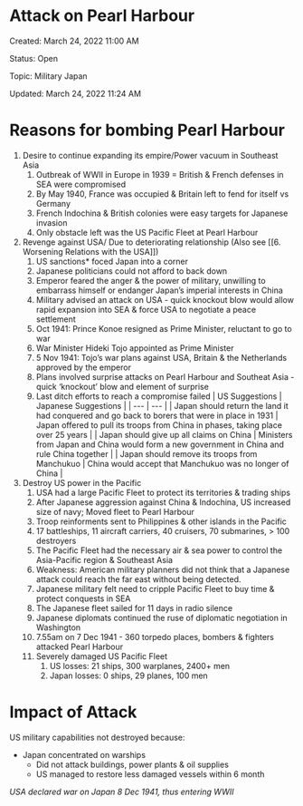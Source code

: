 # Attack on Pearl Harbour

Created: March 24, 2022 11:00 AM

Status: Open

Topic: Military Japan

Updated: March 24, 2022 11:24 AM

# Reasons for bombing Pearl Harbour

1. Desire to continue expanding its empire/Power vacuum in Southeast Asia
    1. Outbreak of WWII in Europe in 1939 = British & French defenses in SEA were compromised
    2. By May 1940, France was occupied & Britain left to fend for itself vs Germany
    3. French Indochina & British colonies were easy targets for Japanese invasion
    4. Only obstacle left was the US Pacific Fleet at Pearl Harbour
2. Revenge against USA/ Due to deteriorating relationship (Also see [[6. Worsening Relations with the USA]])
    1. US sanctions* foced Japan into a corner
    2. Japanese politicians could not afford to back down
    3. Emperor feared the anger & the power of military, unwilling to embarrass himself or endanger Japan’s imperial interests in China
    4. Military advised an attack on USA - quick knockout blow would allow rapid expansion into SEA & force USA to negotiate a peace settlement
    5. Oct 1941: Prince Konoe resigned as Prime Minister, reluctant to go to war
    6. War Minister Hideki Tojo appointed as Prime Minister
    7. 5 Nov 1941: Tojo’s war plans against USA, Britain & the Netherlands approved by the emperor
    8. Plans involved surprise attacks on Pearl Harbour and Southeat Asia - quick ‘knockout’ blow and element of surprise
    9. Last ditch efforts to reach a compromise failed
| US Suggestions | Japanese Suggestions |
| --- | --- |
| Japan should return the land it had conquered and go back to borers that were in place in 1931 | Japan offered to pull its troops from China in phases, taking place over 25 years |
| Japan should give up all claims on China | Ministers from Japan and China would form a new government in China and rule China together |
| Japan should remove its troops from Manchukuo | China would accept that Manchukuo was no longer of China |
3. Destroy US power in the Pacific
    1. USA had a large Pacific Fleet to protect its territories & trading ships
    2. After Japanese aggression against China & Indochina, US increased size of navy; Moved fleet to Pearl Harbour
    3. Troop reinforments sent to Philippines & other islands in the Pacific
    4. 17 battleships, 11 aircraft carriers, 40 cruisers, 70 submarines, > 100 destroyers
    5. The Pacific Fleet had the necessary air & sea power to control the Asia-Pacific region & Southeast Asia
    6. Weakness: American military planners did not think that a Japanese attack could reach the far east without being detected.
    7. Japanese military felt need to cripple Pacific Fleet to buy time & protect conquests in SEA
    8. The Japanese fleet sailed for 11 days in radio silence
    9. Japanese diplomats continued the ruse of diplomatic negotiation in Washington
    10. 7.55am on 7 Dec 1941 - 360 torpedo places, bombers & fighters attacked Pearl Harbour
    11. Severely damaged US Pacific Fleet
        1. US losses: 21 ships, 300 warplanes, 2400+ men
        2. Japan losses: 0 ships, 29 planes, 100 men

# Impact of Attack

US military capabilities not destroyed because:

- Japan concentrated on warships
    - Did not attack buildings, power plants & oil supplies
    - US managed to restore less damaged vessels within 6 month

*USA declared war on Japan 8 Dec 1941, thus entering WWII*